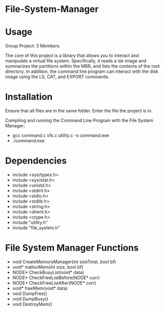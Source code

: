 # File-System-Manager

# Usage
Group Project: 3 Members

The core of this project is a library that allows you to interact and manipulate a virtual file system. Specifically, it reads a isk image and summarizes the partitions within the MBR, and lists the contents of the root directory. In addition, the command line program can interact with the disk image using the LS, CAT, and EXPORT commands.

# Installation
Ensure that all files are in the same folder. Enter the file the project is in.  

Compiling and running the Command Line Program with the File System Manager:
- gcc command.c vfs.c utility.c -o command.exe
- ./command.exe

# Dependencies
- include <sys/types.h>
- include <sys/stat.h>
- include <unistd.h>
- include <stdint.h>
- include <stdio.h>
- include <stdlib.h>
- include <string.h>
- include <dirent.h>
- include <ctype.h>
- include "utility.h"
- include "file_system.h"

# File System Manager Functions
- void CreateMemoryManager(int sizeTotal, bool bf)
- void* mallocMem(int size, bool bf)
- NODE* CheckBusyList(void* data)
- NODE* CheckFreeListBefore(NODE* curr)
- NODE* CheckFreeListAfter(NODE* curr)
- void* freeMem(void* data)
- void DumpFree()
- void DumpBusy()
- void DestroyMem()
